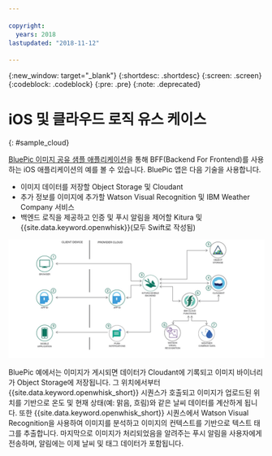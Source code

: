 ```yaml
---

copyright:
  years: 2018
lastupdated: "2018-11-12"

---
```

{:new_window: target="_blank"}
{:shortdesc: .shortdesc}
{:screen: .screen}
{:codeblock: .codeblock}
{:pre: .pre}
{:note: .deprecated}

# iOS 및 클라우드 로직 유스 케이스
{: #sample_cloud}

[BluePic 이미지 공유 샘플 애플리케이션](https://github.com/IBM/BluePic)을 통해 BFF(Backend For Frontend)를 사용하는 iOS 애플리케이션의 예를 볼 수 있습니다. BluePic 앱은 다음 기술을 사용합니다.

* 이미지 데이터를 저장할 Object Storage 및 Cloudant
* 추가 정보를 이미지에 추가할 Watson Visual Recognition 및 IBM Weather Company 서비스
* 백엔드 로직을 제공하고 인증 및 푸시 알림을 제어할 Kitura 및 {{site.data.keyword.openwhisk}}(모두 Swift로 작성됨)

![BluePic](images/cloudlogic.png "BluePic 플로우")

BluePic 예에서는 이미지가 게시되면 데이터가 Cloudant에 기록되고 이미지 바이너리가 Object Storage에 저장됩니다. 그 위치에서부터 {{site.data.keyword.openwhisk_short}} 시퀀스가 호출되고 이미지가 업로드된 위치를 기반으로 온도 및 현재 상태(예: 맑음, 흐림)와 같은 날씨 데이터를 계산하게 됩니다. 또한 {{site.data.keyword.openwhisk_short}} 시퀀스에서 Watson Visual Recognition을 사용하여 이미지를 분석하고 이미지의 컨텍스트를 기반으로 텍스트 태그를 추출합니다. 마지막으로 이미지가 처리되었음을 알려주는 푸시 알림을 사용자에게 전송하며, 알림에는 이제 날씨 및 태그 데이터가 포함됩니다.
